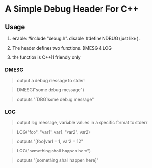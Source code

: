 # A Simple Debug Header For C++ 

## Usage

1. enable: #include "debug.h". disable: #define NDBUG (just like <cassert>).

2. The header defines two functions, DMESG & LOG

3. the function is C++11 friendly only

### DMESG

> output a debug message to stderr

> DMESG("some debug message")
  
> outputs "[DBG]some debug message"

### LOG

> output log message, variable values in a specific format to stderr

> LOG("foo", "var1", var1, "var2", var2) 
  
> outputs "[foo]var1 = 1, var2 = 12"
  
> LOG("something shall happen here")
  
> outputs "[something shall happen here]"
